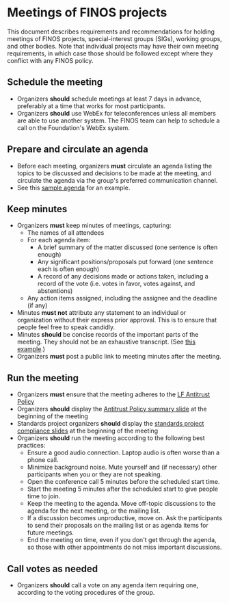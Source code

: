 
# Meetings of FINOS projects
This document describes requirements and recommendations for holding meetings of FINOS projects, special-interest groups (SIGs), working groups, and other bodies. Note that individual projects may have their own meeting requirements, in which case those should be followed except where they conflict with any FINOS policy.

## Schedule the meeting
* Organizers **should** schedule meetings at least 7 days in advance, preferably at a time that works for most participants. 
* Organizers **should** use WebEx for teleconferences unless all members are able to use another system. The FINOS team can help to schedule a call on the Foundation's WebEx system.

##  Prepare and circulate an agenda
* Before each meeting, organizers **must** circulate an agenda listing the topics to be discussed and decisions to be made at the meeting, and circulate the agenda via the group's preferred communication channel.
* See this [sample agenda](https://finosfoundation.atlassian.net/wiki/spaces/FINOS/pages/859537570/%5BSample+Agenda%5D+2019-04-01+XYZ+WG+Meeting+Notes) for an example.

## Keep minutes
* Organizers **must** keep minutes of meetings, capturing:
  * The names of all attendees
  * For each agenda item:
    * A brief summary of the matter discussed (one sentence is often enough)
    * Any significant positions/proposals put forward (one sentence each is often enough)
    * A record of any decisions made or actions taken, including a record of the vote (i.e. votes in favor, votes against, and abstentions)
  * Any action items assigned, including the assignee and the deadline (if any)
* Minutes **must not** attribute any statement to an individual or organization without their express prior approval. This is to ensure that people feel free to speak candidly.
* Minutes **should** be concise records of the important parts of the meeting. They should not be an exhaustive transcript. (See [this example](https://finosfoundation.atlassian.net/wiki/spaces/FINOS/pages/863207445/%5BSample+Minutes%5D+2019-04-01+XYZ+WG+Meeting+Notes).)
* Organizers **must** post a public link to meeting minutes after the meeting. 

## Run the meeting
* Organizers **must** ensure that the meeting adheres to the [LF Antitrust Policy](http://www.linuxfoundation.org/antitrust-policy)
* Organizers **should** display the [Antitrust Policy summary slide](Compliance-Slides/Antitrust-Compliance-Slide.pdf) at the beginning of the meeting
* Standards project organizers **should** display the [standards project compliance slides](Compliance-Slides/Standards-Project-Compliance-Slides.pdf) at the beginning of the meeting
* Organizers **should** run the meeting according to the following best practices:
  * Ensure a good audio connection. Laptop audio is often worse than a phone call.
  * Minimize background noise. Mute yourself and (if necessary) other participants when you or they are not speaking.
  * Open the conference call 5 minutes before the scheduled start time.
  * Start the meeting 5 minutes after the scheduled start to give people time to join.
  * Keep the meeting to the agenda. Move off-topic discussions to the agenda for the next meeting, or the mailing list.
  * If a discussion becomes unproductive, move on. Ask the participants to send their proposals on the mailing list or as agenda items for future meetings.
  * End the meeting on time, even if you don't get through the agenda, so those with other appointments do not miss important discussions.

## Call votes as needed
* Organizers **should** call a vote on any agenda item requiring one, according to the voting procedures of the group.

